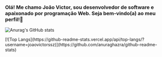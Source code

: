 ### Olá! Me chamo João Victor, sou desenvolvedor de software e apaixonado por programação Web. Seja bem-vindo(a) ao meu perfil!👋

<div>

  ![Anurag's GitHub stats](https://github-readme-stats.vercel.app/api?username=joaovictorssz&theme=dracula&show_icons=true)


</div>
[![Top Langs](https://github-readme-stats.vercel.app/api/top-langs/?username=joaovictorssz)](https://github.com/anuraghazra/github-readme-stats)

